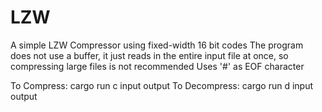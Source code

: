 # LZW
A simple LZW Compressor using fixed-width 16 bit codes
The program does not use a buffer, it just reads in the entire input file at once, so compressing large files is not recommended
Uses '#' as EOF character

To Compress:
cargo run c input output
To Decompress:
cargo run d input output
